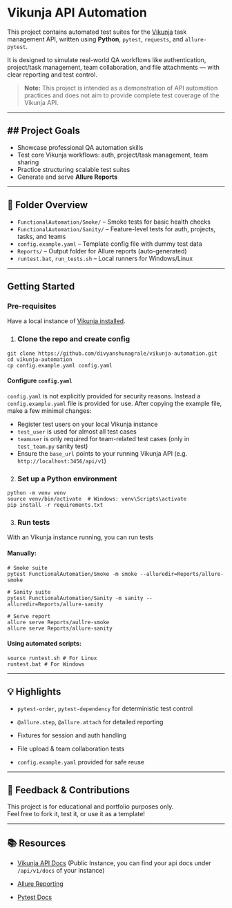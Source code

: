 # Vikunja API Automation
This project contains automated test suites for the [Vikunja](https://vikunja.io) task management API, written using **Python**, `pytest`, `requests`, and `allure-pytest`.

It is designed to simulate real-world QA workflows like authentication, project/task management, team collaboration, and file attachments — with clear reporting and test control.
> **Note:** This project is intended as a demonstration of API automation practices and does not aim to provide complete test coverage of the Vikunja API.

---
## ## Project Goals
- Showcase professional QA automation skills
- Test core Vikunja workflows: auth, project/task management, team sharing
- Practice structuring scalable test suites  
- Generate and serve **Allure Reports**

---
## 📁 Folder Overview

- `FunctionalAutomation/Smoke/` – Smoke tests for basic health checks
- `FunctionalAutomation/Sanity/` – Feature-level tests for auth, projects, tasks, and teams
- `config.example.yaml` – Template config file with dummy test data
- `Reports/` – Output folder for Allure reports (auto-generated)
- `runtest.bat`, `run_tests.sh` – Local runners for Windows/Linux
---
## Getting Started
### Pre-requisites
Have a local instance of [Vikunja installed](https://vikunja.io/docs/installing).
 1.  ### Clone the repo and create config
```
git clone https://github.com/divyanshunagrale/vikunja-automation.git
cd vikunja-automation
cp config.example.yaml config.yaml
```
#### Configure `config.yaml`
`config.yaml` is not explicitly provided for security reasons. Instead a `config.example.yaml` file is provided for use. After copying the example file, make a few minimal changes:
- Register test users on your local Vikunja instance
- `test_user` is used for almost all test cases
- `teamuser` is only required for team-related test cases (only in `test_team.py` sanity test)
- Ensure the `base_url` points to your running Vikunja API (e.g. `http://localhost:3456/api/v1`)

2. ### Set up a Python environment
```
python -m venv venv
source venv/bin/activate  # Windows: venv\Scripts\activate
pip install -r requirements.txt
```
3. ### Run tests
With an Vikunja instance running, you can run tests
#### Manually:
```
# Smoke suite
pytest FunctionalAutomation/Smoke -m smoke --alluredir=Reports/allure-smoke

# Sanity suite
pytest FunctionalAutomation/Sanity -m sanity --alluredir=Reports/allure-sanity

# Serve report
allure serve Reports/aullre-smoke
allure serve Reports/allure-sanity
```
#### Using automated scripts:
```
source runtest.sh # For Linux
runtest.bat # For Windows
```
----------

## 💡 Highlights
-   `pytest-order`, `pytest-dependency` for deterministic test control
    
-   `@allure.step`, `@allure.attach` for detailed reporting
    
-   Fixtures for session and auth handling
    
-   File upload & team collaboration tests
    
-   `config.example.yaml` provided for safe reuse
----------

## 📢 Feedback & Contributions

This project is for educational and portfolio purposes only.  
Feel free to fork it, test it, or use it as a template!

----------

## 📚 Resources

-   [Vikunja API Docs](https://try.vikunja.io/api/v1/docs) (Public Instance, you can find your api docs under `/api/v1/docs` of your instance)
    
-   [Allure Reporting](https://docs.qameta.io/allure/)
    
-   [Pytest Docs](https://docs.pytest.org/en/stable/)